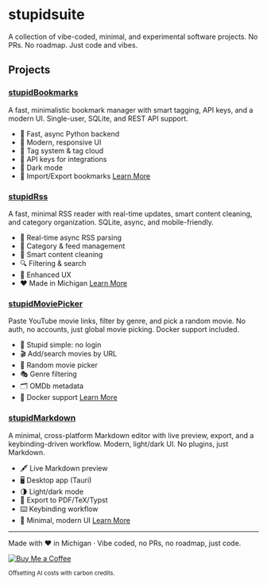 # stupidsuite

A collection of vibe-coded, minimal, and experimental software projects. No PRs. No roadmap. Just code and vibes.

## Projects

### [stupidBookmarks](https://github.com/dannycab/stupidbookmarks)
A fast, minimalistic bookmark manager with smart tagging, API keys, and a modern UI. Single-user, SQLite, and REST API support.
- 🚀 Fast, async Python backend
- 🎨 Modern, responsive UI
- 🔖 Tag system & tag cloud
- 🔑 API keys for integrations
- 🌙 Dark mode
- 📄 Import/Export bookmarks
[Learn More](docs/stupidbookmarks.html)

### [stupidRss](https://github.com/dannycab/stupidrss)
A fast, minimal RSS reader with real-time updates, smart content cleaning, and category organization. SQLite, async, and mobile-friendly.
- 🔄 Real-time async RSS parsing
- 📂 Category & feed management
- 🧹 Smart content cleaning
- 🔍 Filtering & search
- 🎯 Enhanced UX
- ❤️ Made in Michigan
[Learn More](docs/stupidrss.html)

### [stupidMoviePicker](https://github.com/dannycab/stupidmoviepicker)
Paste YouTube movie links, filter by genre, and pick a random movie. No auth, no accounts, just global movie picking. Docker support included.
- 🦑 Stupid simple: no login
- 🎬 Add/search movies by URL
- 🎲 Random movie picker
- 🎭 Genre filtering
- 🗂️ OMDb metadata
- 🐳 Docker support
[Learn More](docs/stupidmoviepicker.html)

### [stupidMarkdown](https://github.com/dannycab/stupidmarkdown)
A minimal, cross-platform Markdown editor with live preview, export, and a keybinding-driven workflow. Modern, light/dark UI. No plugins, just Markdown.
- 🖋️ Live Markdown preview
- 🖥️ Desktop app (Tauri)
- 🌗 Light/dark mode
- 📄 Export to PDF/TeX/Typst
- ⌨️ Keybinding workflow
- 🧘 Minimal, modern UI
[Learn More](docs/stupidmarkdown.html)

---

Made with ❤️ in Michigan · Vibe coded, no PRs, no roadmap, just code.

[![Buy Me a Coffee](https://img.shields.io/badge/Buy%20Me%20a%20Coffee-orange?logo=buy-me-a-coffee&style=flat-square)](https://buymeacoffee.com/dannycab)

<sub>Offsetting AI costs with carbon credits.</sub>
